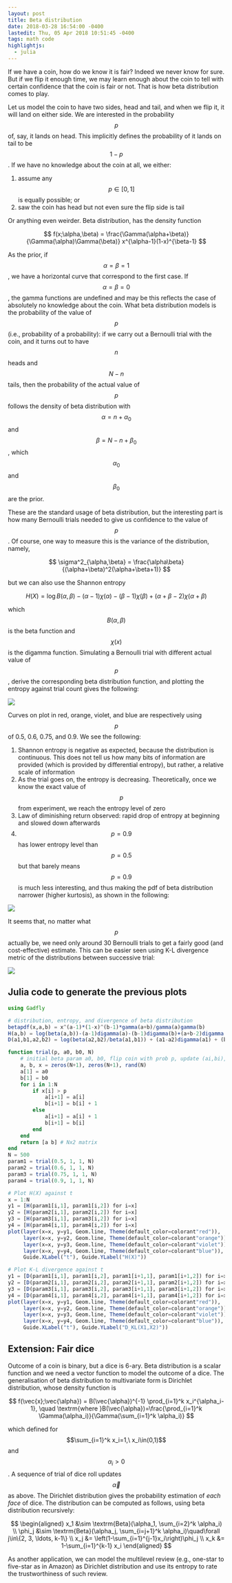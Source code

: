 ```yaml
---
layout: post
title: Beta distribution
date: 2018-03-28 16:54:00 -0400
lastedit: Thu, 05 Apr 2018 10:51:45 -0400
tags: math code
highlightjs:
  - julia
---
```


If we have a coin, how do we know it is fair? Indeed we never know for sure. But
if we flip it enough time, we may learn enough about the coin to tell with
certain confidence that the coin is fair or not. That is how beta distribution
comes to play.

Let us model the coin to have two sides, head and tail, and when we flip it,
it will land on either side. We are interested in the probability $$p$$ of, say, it
lands on head. This implicitly defines the probability of it lands on tail to be
$$1-p$$. If we have no knowledge about the coin at all, we either:

1. assume any $$p\in[0,1]$$ is equally possible; or
2. saw the coin has head but not even sure the flip side is tail

Or anything even weirder. Beta distribution, has the density function

$$ f(x;\alpha,\beta) = \frac{\Gamma(\alpha+\beta)}{\Gamma(\alpha)\Gamma(\beta)} x^{\alpha-1}(1-x)^{\beta-1} $$

As the prior, if $$\alpha=\beta=1$$, we have a horizontal curve that correspond to
the first case. If $$\alpha=\beta=0$$, the gamma functions are undefined and may
be this reflects the case of absolutely no knowledge about the coin. What beta
distribution models is the probability of the value of $$p$$ (i.e., probability of
a probability): if we carry out a Bernoulli trial with the coin, and it turns
out to have $$n$$ heads and $$N-n$$ tails, then the probability of the actual value
of $$p$$ follows the density of beta distribution with $$\alpha=n+\alpha_0$$ and
$$\beta=N-n+\beta_0$$, which $$\alpha_0$$ and $$\beta_0$$ are the prior.

These are the standard usage of beta distribution, but the interesting part is
how many Bernoulli trials needed to give us confidence to the value of $$p$$. Of
course, one way to measure this is the variance of the distribution, namely,

$$ \sigma^2_{\alpha,\beta} = \frac{\alpha\beta}{(\alpha+\beta)^2(\alpha+\beta+1)} $$

but we can also use the Shannon entropy

$$ H(X) = \log B(\alpha,\beta) - (\alpha-1)\chi(\alpha) - (\beta-1)\chi(\beta) + (\alpha+\beta-2)\chi(\alpha+\beta) $$

which $$B(\alpha,\beta)$$ is the beta function and $$\chi(x)$$ is the digamma
function. Simulating a Bernoulli trial with different actual value of $$p$$, 
derive the corresponding beta distribution function, and plotting the entropy
against trial count gives the following:

![](/img/beta_entropy.png)

Curves on plot in red, orange, violet, and blue are respectively using $$p$$ of
0.5, 0.6, 0.75, and 0.9. We see the following:

1. Shannon entropy is negative as expected, because the distribution is
   continuous. This does not tell us how many bits of information are provided
   (which is provided by differential entropy), but rather, a relative scale of
   information
2. As the trial goes on, the entropy is decreasing. Theoretically, once we know
   the exact value of $$p$$ from experiment, we reach the entropy level of zero
3. Law of diminishing return observed: rapid drop of entropy at beginning and
   slowed down afterwards
4. $$p=0.9$$ has lower entropy level than $$p=0.5$$ but that barely means $$p=0.9$$ is
   much less interesting, and thus making the pdf of beta distribution narrower
   (higher kurtosis), as shown in the following:

![](/img/beta_pdf.png)

It seems that, no matter what $$p$$ actually be, we need only around 30 Bernoulli
trials to get a fairly good (and cost-effective) estimate. This can be easier
seen using K-L divergence metric of the distributions between successive trial:

![](/img/beta_divergence.png)

## Julia code to generate the previous plots

```julia
using Gadfly

# distribution, entropy, and divergence of beta distribution
betapdf(x,a,b) = x^(a-1)*(1-x)^(b-1)*gamma(a+b)/gamma(a)gamma(b)
H(a,b) = log(beta(a,b))-(a-1)digamma(a)-(b-1)digamma(b)+(a+b-2)digamma(a+b)
D(a1,b1,a2,b2) = log(beta(a2,b2)/beta(a1,b1)) + (a1-a2)digamma(a1) + (b1-b2)digamma(b1) + (a2-a1+b2-b1)digamma(a1+b1)

function trial(p, a0, b0, N)
    # initial beta param a0, b0, flip coin with prob p, update (ai,bi), up to (aN,bN)
    a, b, x = zeros(N+1), zeros(N+1), rand(N)
    a[1] = a0
    b[1] = b0
    for i in 1:N
        if x[i] > p
            a[i+1] = a[i]
            b[i+1] = b[i] + 1
        else
            a[i+1] = a[i] + 1
            b[i+1] = b[i]
        end
    end
    return [a b] # Nx2 matrix
end
N = 500
param1 = trial(0.5, 1, 1, N)
param2 = trial(0.6, 1, 1, N)
param3 = trial(0.75, 1, 1, N)
param4 = trial(0.9, 1, 1, N)

# Plot H(X) against t
x = 1:N
y1 = [H(param1[i,1], param1[i,2]) for i=x]
y2 = [H(param2[i,1], param2[i,2]) for i=x]
y3 = [H(param3[i,1], param3[i,2]) for i=x]
y4 = [H(param4[i,1], param4[i,2]) for i=x]
plot(layer(x=x, y=y1, Geom.line, Theme(default_color=colorant"red")),
     layer(x=x, y=y2, Geom.line, Theme(default_color=colorant"orange")),
     layer(x=x, y=y3, Geom.line, Theme(default_color=colorant"violet")),
     layer(x=x, y=y4, Geom.line, Theme(default_color=colorant"blue")),
     Guide.XLabel("t"), Guide.YLabel("H(X)"))

# Plot K-L divergence against t
y1 = [D(param1[i,1], param1[i,2], param1[i+1,1], param1[i+1,2]) for i=x]
y2 = [D(param2[i,1], param2[i,2], param2[i+1,1], param2[i+1,2]) for i=x]
y3 = [D(param3[i,1], param3[i,2], param3[i+1,1], param3[i+1,2]) for i=x]
y4 = [D(param4[i,1], param4[i,2], param4[i+1,1], param4[i+1,2]) for i=x]
plot(layer(x=x, y=y1, Geom.line, Theme(default_color=colorant"red")),
     layer(x=x, y=y2, Geom.line, Theme(default_color=colorant"orange")),
     layer(x=x, y=y3, Geom.line, Theme(default_color=colorant"violet")),
     layer(x=x, y=y4, Geom.line, Theme(default_color=colorant"blue")),
     Guide.XLabel("t"), Guide.YLabel("D_KL(X1,X2)"))
```

## Extension: Fair dice

Outcome of a coin is binary, but a dice is 6-ary. Beta distribution is a scalar
function and we need a vector function to model the outcome of a dice. The
generalisation of beta distribution to multivariate form is Dirichlet
distribution, whose density function is

$$ f(\vec{x};\vec{\alpha}) = B(\vec{\alpha})^{-1} \prod_{i=1}^k x_i^{\alpha_i-1}, \quad \textrm{where }B(\vec{\alpha})=\frac{\prod_{i=1}^k \Gamma(\alpha_i)}{\Gamma(\sum_{i=1}^k \alpha_i)} $$

which defined for $$\sum_{i=1}^k x_i=1,\ x_i\in(0,1)$$ and $$\alpha_i>0$$. A
sequence of trial of dice roll updates $$\vec{\alpha}$$ as above. The Dirichlet
distribution gives the probability estimation of *each face* of dice. The distribution
can be computed as follows, using beta distribution recursively:

$$ \begin{aligned}
x_1 &\sim \textrm{Beta}(\alpha_1, \sum_{i=2}^k \alpha_i) \\
\phi_j &\sim \textrm{Beta}(\alpha_j, \sum_{i=j+1}^k \alpha_i)\quad\forall j\in\{2, 3, \ldots, k-1\} \\
x_j &= \left(1-\sum_{i=1}^{j-1}x_i\right)\phi_j \\
x_k &= 1-\sum_{i=1}^{k-1} x_i
\end{aligned} $$

As another application, we can model the multilevel review (e.g., one-star to
five-star as in Amazon) as Dirichlet distribution and use its entropy to rate
the trustworthiness of such review.
